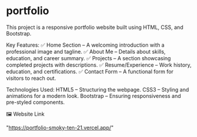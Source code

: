 # portfolio

This project is a responsive portfolio website built using HTML, CSS, and Bootstrap.

Key Features:
✅ Home Section – A welcoming introduction with a professional image and tagline.
✅ About Me – Details about skills, education, and career summary.
✅ Projects – A section showcasing completed projects with descriptions.
✅ Resume/Experience – Work history, education, and certifications.
✅ Contact Form – A functional form for visitors to reach out.

Technologies Used:
HTML5 – Structuring the webpage.
CSS3 – Styling and animations for a modern look.
Bootstrap – Ensuring responsiveness and pre-styled components.

🖼️ Website Link

"https://portfolio-smoky-ten-21.vercel.app/"



